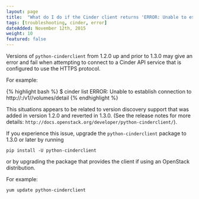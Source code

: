 ```yaml
---
layout: page
title:  "What do I do if the Cinder client returns 'ERROR: Unable to establish connection' message and fails to connect?"
tags: [troubleshooting, cinder, error]
dateAdded: November 12th, 2015
weight: 10
featured: false
---
```


Versions of `python-cinderclient` from 1.2.0 up and prior to 1.3.0 may give an error and fail when attempting to connect to a Cinder API service that is configured to use the HTTPS protocol.

For example:

{% highlight bash %}
$ cinder list
ERROR: Unable to establish connection to http://<cinderURL>:<cinderPort>/v1/<tenantID>/volumes/detail
{% endhighlight %}

This situations appears to be related to version discovery support that was added in version 1.2.0 and reverted in 1.3.0.
(See the release notes for more details: `http://docs.openstack.org/developer/python-cinderclient/`).

If you experience this issue, upgrade the `python-cinderclient` package to 1.3.0 or later by running

`pip install -U python-cinderclient`

or by upgrading the package that provides the client if using an OpenStack distribution.

For example:

`yum update python-cinderclient`
